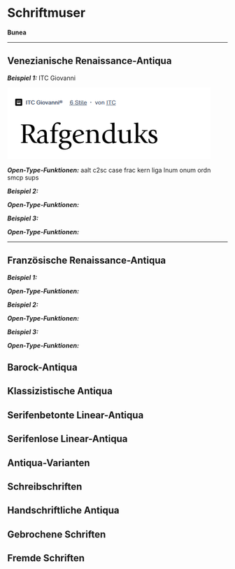 # Schriftmuser

**Bunea**

<hr>

## Venezianische Renaissance-Antiqua

***Beispiel 1:*** ITC Giovanni

![ITC Giovanni](itc-giovanni.png)

***Open-Type-Funktionen:*** aalt c2sc case frac kern liga lnum onum ordn smcp sups

***Beispiel 2:*** 



***Open-Type-Funktionen:*** 

***Beispiel 3:*** 



***Open-Type-Funktionen:*** 

<hr>

## Französische Renaissance-Antiqua

***Beispiel 1:*** 



***Open-Type-Funktionen:*** 

***Beispiel 2:*** 



***Open-Type-Funktionen:*** 

***Beispiel 3:*** 



***Open-Type-Funktionen:*** 


## Barock-Antiqua

## Klassizistische Antiqua

## Serifenbetonte Linear-Antiqua

## Serifenlose Linear-Antiqua

## Antiqua-Varianten

## Schreibschriften

## Handschriftliche Antiqua

## Gebrochene Schriften

## Fremde Schriften